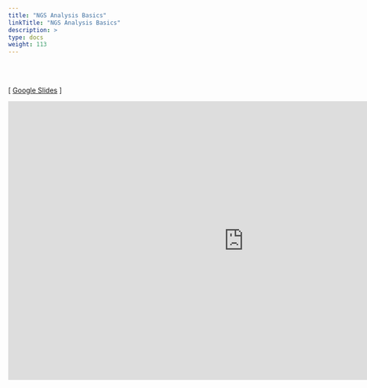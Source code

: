 ```yaml
---
title: "NGS Analysis Basics"
linkTitle: "NGS Analysis Basics"
description: >
type: docs
weight: 113
---
```


<br></br>

[ [Google Slides](https://bit.ly/425U38l) ]


<iframe src="https://docs.google.com/presentation/d/e/2PACX-1vRRUx5OfG4uCBFlSD-ro_AC1aQg0nNQ5HCs9cLsBj094GW6APJ8UI4GWhxYbji6h3zZHhiDLckZiD1r/embed?start=false&loop=false&delayms=60000" frameborder="0" width="960" height="569" allowfullscreen="true" mozallowfullscreen="true" webkitallowfullscreen="true"></iframe>


